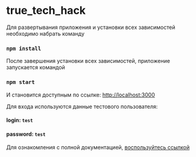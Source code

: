 # true_tech_hack

Для развертывания приложения и установки всех зависимостей необходимо набрать команду

### `npm install`

После завершения установки всех зависимостей, приложение запускается командой 

### `npm start`

И становится доступным по ссылке: [http://localhost:3000](http://localhost:3000)

Для входа используются данные тестового пользователя:

#### login: `test`
#### password: `test`

Для ознакомления с полной документацией, [воспользуйтесь ссылкой](https://disk.yandex.ru/i/VrbiGEOv5zDgYw)

